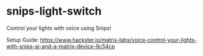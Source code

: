 # snips-light-switch
Control your lights with voice using Snips!

Setup Guide: https://www.hackster.io/matrix-labs/voice-control-your-lights-with-snips-ai-and-a-matrix-device-9c54ce
